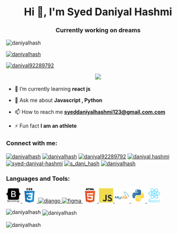 <h1 align="center">Hi 👋, I'm Syed Daniyal Hashmi</h1>
<h3 align="center">Currently working on dreams</h3>

<p align="left"> <img src="https://komarev.com/ghpvc/?username=daniyalhash&label=Profile%20views&color=0e75b6&style=flat" alt="daniyalhash" /> </p>

<p align="left"> <a href="https://github.com/ryo-ma/github-profile-trophy"><img src="https://github-profile-trophy.vercel.app/?username=daniyalhash" alt="daniyalhash" /></a> </p>

<p align="left"> <a href="https://twitter.com/daniyal92289792" target="blank"><img src="https://img.shields.io/twitter/follow/daniyal92289792?logo=twitter&style=for-the-badge" alt="daniyal92289792" /></a> </p>
<p align="center">
  <img width="110" src="https://user-images.githubusercontent.com/6661165/91643641-28cd4780-ea70-11ea-94a9-a51885252700.png" />
</p>

- 🌱 I’m currently learning **react js**

- 💬 Ask me about **Javascript , Python**

- 📫 How to reach me **syeddaniyalhashmi123@gmail.com.com**

- ⚡ Fun fact **I am an athlete**

<h3 align="left">Connect with me:</h3>
<p align="left">
<a href="https://codepen.io/daniyalhash" target="blank"><img align="center" src="https://raw.githubusercontent.com/rahuldkjain/github-profile-readme-generator/master/src/images/icons/Social/codepen.svg" alt="daniyalhash" height="30" width="40" /></a>
<a href="https://dev.to/daniyalhash" target="blank"><img align="center" src="https://raw.githubusercontent.com/rahuldkjain/github-profile-readme-generator/master/src/images/icons/Social/devto.svg" alt="daniyalhash" height="30" width="40" /></a>
<a href="https://twitter.com/daniyal92289792" target="blank"><img align="center" src="https://raw.githubusercontent.com/rahuldkjain/github-profile-readme-generator/master/src/images/icons/Social/twitter.svg" alt="daniyal92289792" height="30" width="40" /></a>
<a href="https://linkedin.com/in/daniyal hashmi" target="blank"><img align="center" src="https://raw.githubusercontent.com/rahuldkjain/github-profile-readme-generator/master/src/images/icons/Social/linked-in-alt.svg" alt="daniyal hashmi" height="30" width="40" /></a>
<a href="https://stackoverflow.com/users/22703940/syed-daniyal-hashmi" target="blank"><img align="center" src="https://raw.githubusercontent.com/rahuldkjain/github-profile-readme-generator/master/src/images/icons/Social/stack-overflow.svg" alt="syed-daniyal-hashmi" height="30" width="40" /></a>
<a href="https://instagram.com/s_dani_hash" target="blank"><img align="center" src="https://raw.githubusercontent.com/rahuldkjain/github-profile-readme-generator/master/src/images/icons/Social/instagram.svg" alt="s_dani_hash" height="30" width="40" /></a>
<a href="https://dribbble.com/daniyalHash" target="blank"><img align="center" src="https://raw.githubusercontent.com/rahuldkjain/github-profile-readme-generator/master/src/images/icons/Social/dribbble.svg" alt="daniyalhash" height="30" width="40" /></a>
</p>

<h3 align="left">Languages and Tools:</h3>
<p align="left"> <a href="https://getbootstrap.com" target="_blank" rel="noreferrer"> <img src="https://raw.githubusercontent.com/devicons/devicon/master/icons/bootstrap/bootstrap-plain-wordmark.svg" alt="bootstrap" width="40" height="40"/> </a> <a href="https://www.w3schools.com/css/" target="_blank" rel="noreferrer"> <img src="https://raw.githubusercontent.com/devicons/devicon/master/icons/css3/css3-original-wordmark.svg" alt="css3" width="40" height="40"/> </a> <a href="https://www.djangoproject.com/" target="_blank" rel="noreferrer"> <img src="https://cdn.worldvectorlogo.com/logos/django.svg" alt="django" width="40" height="40"/> </a> <a href="https://www.figma.com/" target="_blank" rel="noreferrer"> <img src="https://www.vectorlogo.zone/logos/figma/figma-icon.svg" alt="figma" width="40" height="40"/> </a> <a href="https://www.w3.org/html/" target="_blank" rel="noreferrer"> <img src="https://raw.githubusercontent.com/devicons/devicon/master/icons/html5/html5-original-wordmark.svg" alt="html5" width="40" height="40"/> </a> <a href="https://developer.mozilla.org/en-US/docs/Web/JavaScript" target="_blank" rel="noreferrer"> <img src="https://raw.githubusercontent.com/devicons/devicon/master/icons/javascript/javascript-original.svg" alt="javascript" width="40" height="40"/> </a> <a href="https://www.mysql.com/" target="_blank" rel="noreferrer"> <img src="https://raw.githubusercontent.com/devicons/devicon/master/icons/mysql/mysql-original-wordmark.svg" alt="mysql" width="40" height="40"/> </a> <a href="https://www.python.org" target="_blank" rel="noreferrer"> <img src="https://raw.githubusercontent.com/devicons/devicon/master/icons/python/python-original.svg" alt="python" width="40" height="40"/> </a> <a href="https://reactjs.org/" target="_blank" rel="noreferrer"> <img src="https://raw.githubusercontent.com/devicons/devicon/master/icons/react/react-original-wordmark.svg" alt="react" width="40" height="40"/> </a> </p>

<p><img align="left" src="https://github-readme-stats.vercel.app/api/top-langs?username=daniyalhash&show_icons=true&locale=en&layout=compact" alt="daniyalhash" /></p>

<p>&nbsp;<img align="center" src="https://github-readme-stats.vercel.app/api?username=daniyalhash&show_icons=true&locale=en" alt="daniyalhash" /></p>

<p><img align="center" src="https://github-readme-streak-stats.herokuapp.com/?user=daniyalhash&" alt="daniyalhash" /></p>
